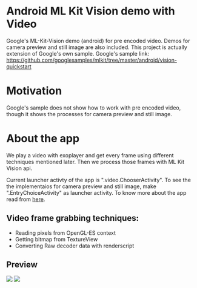 # Android ML Kit Vision demo with Video
Google's ML-Kit-Vision demo (android) for pre encoded video. Demos for camera preview and still image are also included. This project is actually extension of Google's own sample. Google's sample link: https://github.com/googlesamples/mlkit/tree/master/android/vision-quickstart

# Motivation
Google's sample does not show how to work with pre encoded video, though it shows the processes for camera preview and still image.

# About the app
We play a video with exoplayer and get every frame using different techniques mentioned later. Then we process those frames with ML Kit Vision api.

Current launcher activty of the app is ".video.ChooserActivity". To see the the implementaios for camera preview and still image, make ".EntryChoiceActivity" as launcher activity.
To know more about the app read from [here](https://github.com/googlesamples/mlkit/blob/master/android/vision-quickstart/README.md).

## Video frame grabbing techniques:
* Reading pixels from OpenGL-ES context
* Getting bitmap from TextureView
* Converting Raw decoder data with renderscript

## Preview
![](preview1.gif) ![](preview2.gif)
